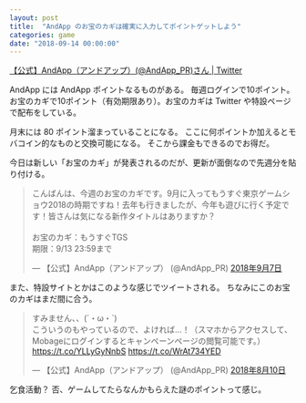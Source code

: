 ```yaml
---
layout: post
title:  "AndApp のお宝のカギは確実に入力してポイントゲットしよう"
categories: game
date: "2018-09-14 00:00:00"
---
```


[【公式】AndApp（アンドアップ）\(@AndApp\_PR\)さん \| Twitter](https://twitter.com/AndApp_PR)

AndApp には AndApp ポイントなるものがある。
毎週ログインで10ポイント。
お宝のカギで10ポイント（有効期限あり）。お宝のカギは Twitter や特設ページで配布をしている。

月末には 80 ポイント溜まっていることになる。
ここに何ポイントか加えるとモバコイン的なものと交換可能になる。
そこから課金もできるのでお得だ。

今日は新しい「お宝のカギ」が発表されるのだが、更新が面倒なので先週分を貼り付ける。

<blockquote class="twitter-tweet" data-lang="ja"><p lang="ja" dir="ltr">こんばんは、今週のお宝のカギです。9月に入ってもうすぐ東京ゲームショウ2018の時期ですね！去年も行きましたが、今年も遊びに行く予定です！皆さんは気になる新作タイトルはありますか？<br><br>お宝のカギ：もうすぐTGS<br>期限：9/13 23:59まで</p>&mdash; 【公式】AndApp（アンドアップ） (@AndApp_PR) <a href="https://twitter.com/AndApp_PR/status/1038045153062088704?ref_src=twsrc%5Etfw">2018年9月7日</a></blockquote>
<script async src="https://platform.twitter.com/widgets.js" charset="utf-8"></script>

また、特設サイトとかはこのような感じでツイートされる。
ちなみにこのお宝のカギはまだ間に合う。

<blockquote class="twitter-tweet" data-lang="ja"><p lang="ja" dir="ltr">すみません、、(´・ω・`)<br>こういうのもやっているので、よければ…！（スマホからアクセスして、Mobageにログインするとキャンペーンページの閲覧可能です。）<a href="https://t.co/YLLyGyNnbS">https://t.co/YLLyGyNnbS</a> <a href="https://t.co/WrAt734YED">https://t.co/WrAt734YED</a></p>&mdash; 【公式】AndApp（アンドアップ） (@AndApp_PR) <a href="https://twitter.com/AndApp_PR/status/1027849332353978368?ref_src=twsrc%5Etfw">2018年8月10日</a></blockquote>
<script async src="https://platform.twitter.com/widgets.js" charset="utf-8"></script>

乞食活動？
否、ゲームしてたらなんかもらえた謎のポイントって感じ。
